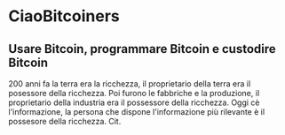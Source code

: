 # CiaoBitcoiners
Usare Bitcoin, programmare Bitcoin e custodire Bitcoin
---
200 anni fa la terra era la ricchezza,
  il proprietario della terra era il posessore della ricchezza.
Poi furono le fabbriche e la produzione,
  il proprietario della industria era il possessore della ricchezza.
Oggi cè l'informazione,
  la persona che dispone l'informazione più rilevante è il possesore della ricchezza. Cit.
